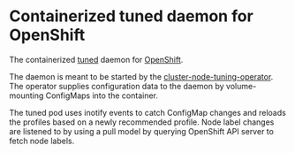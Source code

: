 # Containerized tuned daemon for OpenShift

The containerized [tuned](https://github.com/redhat-performance/tuned/)
daemon for [OpenShift](https://openshift.io/).

The daemon is meant to be started by the
[cluster-node-tuning-operator](https://github.com/openshift/cluster-node-tuning-operator).
The operator supplies configuration data to the daemon by volume-mounting ConfigMaps into 
the container.

The tuned pod uses inotify events to catch ConfigMap changes and
reloads the profiles based on a newly recommended profile.  Node label
changes are listened to by using a pull model by querying OpenShift
API server to fetch node labels.
